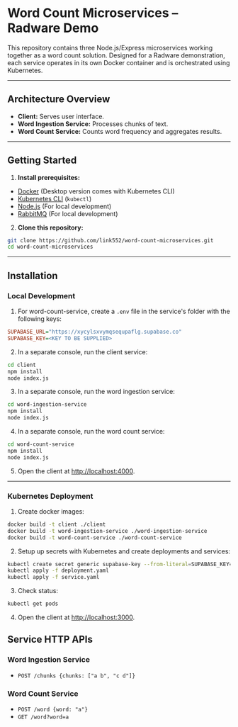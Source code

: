 # Word Count Microservices – Radware Demo

This repository contains three Node.js/Express microservices working together as a word count solution. Designed for a Radware demonstration, each service operates in its own Docker container and is orchestrated using Kubernetes.

***

## Architecture Overview

- **Client:** Serves user interface.
- **Word Ingestion Service:** Processes chunks of text.
- **Word Count Service:** Counts word frequency and aggregates results.

***

## Getting Started

1. **Install prerequisites:**
- [Docker](https://docs.docker.com/get-started/get-docker) (Desktop version comes with Kubernetes CLI)
- [Kubernetes CLI](https://kubernetes.io/releases/download) (`kubectl`)
- [Node.js](https://nodejs.org/en/download) (For local development)
- [RabbitMQ](https://www.rabbitmq.com/docs/download) (For local development)

2. **Clone this repository:**

```bash
git clone https://github.com/link552/word-count-microservices.git
cd word-count-microservices
```

***

## Installation

### Local Development

1. For word-count-service, create a `.env` file in the service's folder with the following keys:
```ini
SUPABASE_URL="https://xycylsxvymqsequpaflg.supabase.co"
SUPABASE_KEY=<KEY TO BE SUPPLIED>
```

2. In a separate console, run the client service:

```bash
cd client
npm install
node index.js
```

3. In a separate console, run the word ingestion service:

```bash
cd word-ingestion-service
npm install
node index.js
```

4. In a separate console, run the word count service:

```bash
cd word-count-service
npm install
node index.js
```

5. Open the client at [http://localhost:4000](http://localhost:4000).

***

### Kubernetes Deployment

1. Create docker images:

```bash
docker build -t client ./client
docker build -t word-ingestion-service ./word-ingestion-service
docker build -t word-count-service ./word-count-service
```

2. Setup up secrets with Kubernetes and create deployments and services:

```bash
kubectl create secret generic supabase-key --from-literal=SUPABASE_KEY=<KEY TO BE SUPPLIED>
kubectl apply -f deployment.yaml
kubectl apply -f service.yaml
```

3. Check status:

```bash
kubectl get pods
```

4. Open the client at [http://localhost:3000](http://localhost:3000).

## Service HTTP APIs

### Word Ingestion Service

- `POST /chunks {chunks: ["a b", "c d"]}`

### Word Count Service

- `POST /word {word: "a"}`
- `GET /word?word=a`

